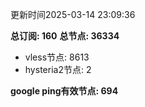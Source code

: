 更新时间2025-03-14 23:09:36

**总订阅: 160**
**总节点: 36334**
- vless节点: 8613
- hysteria2节点: 2

**google ping有效节点: 694**
